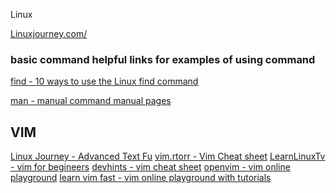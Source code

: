 Linux

[Linuxjourney.com/ ](https://linuxjourney.com/l)




### basic command helpful links for examples of using command

[find - 10 ways to use the Linux find command](https://www.redhat.com/sysadmin/linux-find-command)

[man - manual command manual pages](https://dashdash.io/)
[]()

## VIM

[Linux Journey - Advanced Text Fu](https://linuxjourney.com/lesson/regular-expressions-regex)
[vim.rtorr - Vim Cheat sheet](https://vim.rtorr.com/)
[LearnLinuxTv - vim for begineers](https://www.youtube.com/watch?v=wACD8WEnImo&list=PLT98CRl2KxKHy4A5N70jMRYAROzzC2a6x)
[devhints - vim cheat sheet](https://devhints.io/vim)
[openvim - vim online playground](https://www.openvim.com/)
[learn vim fast - vim online playground with tutorials](https://vim.is/)

